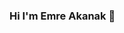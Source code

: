 ### Hi I'm Emre Akanak 👋

<!--
**EmreAkanak/EmreAkanak** is a ✨ _special_ ✨ repository because its `README.md` (this file) appears on your GitHub profile.

Here are some ideas to get you started:

- 🔭 I’m currently working on Advanced Data Science
- 🌱 I’m currently learning Advanced Modeling
- 👯 I’m looking to collaborate on Studies
- 🤔 I’m looking for help with Time Series
- 💬 Ask me about anything about Data Science
- 📫 How to reach me: [Twitter- @EmreAkanak](https://twitter.com/EmreAkanak)
- 😄 Pronouns: He/His
- ⚡ Fun fact: Data Science


! [GitHub Stats](https://github-readme-stats.vercel.app/api?username=EmreAkanak&thene=radical) 



<img src="https://github-readme-stats.vercel.app/api?username=EmreAkanak&&show_icons=true&title_color=ffffff&icon_color=bb2acf&text_color=daf7dc&bg_color=151515"


-->
